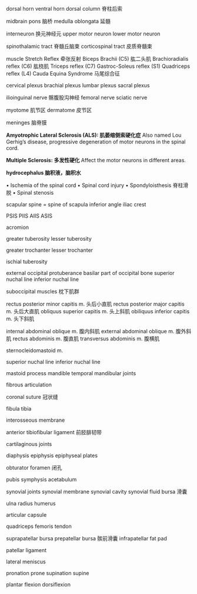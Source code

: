 dorsal horn
ventral horn
dorsal column 脊柱后索

midbrain
pons 脑桥
medulla oblongata 延髓

interneuron 换元神经元
upper motor neuron
lower motor neuron

spinothalamic tract 脊髓丘脑束
corticospinal tract 皮质脊髓束

muscle Stretch Reflex 牵张反射
Biceps Brachii (C5) 肱二头肌
Brachioradialis reflex (C6) 肱桡肌
Triceps reflex (C7)
Gastroc-Soleus reflex (S1)
Quadriceps reflex (L4)
Cauda Equina Syndrome 马尾综合征

cervical plexus
brachial plexus
lumbar plexus
sacral plexus

ilioinguinal nerve 髂腹股沟神经
femoral nerve
sciatic nerve

myotome 肌节区
dermatome 皮节区

meninges 脑脊膜

**Amyotrophic Lateral Sclerosis (ALS): 肌萎缩侧索硬化症**
Also named Lou Gerhig’s disease, progressive degeneration of motor neurons in the spinal cord.

**Multiple Sclerosis: 多发性硬化**
Affect the motor neurons in different areas.

**hydrocephalus 脑积液，脑积水**

• Ischemia of the spinal cord
• Spinal cord injury
• Spondyloisthesis 脊柱滑脱
• Spinal stenosis

scapular spine = spine of scapula
inferior angle
iliac crest

PSIS
PIIS
AIIS
ASIS

acromion

greater tuberosity
lesser tuberosity

greater trochanter
lesser trochanter

ischial tuberosity

external occipital protuberance
basilar part of occipital bone
superior nuchal line
inferior nuchal line

suboccipital muscles 枕下肌群

rectus posterior minor capitis m. 头后小直肌
rectus posterior major capitis m. 头后大直肌
obliquus superior capitis m. 头上斜肌
obiliquus inferior capitis m. 头下斜肌

internal abdominal oblique m. 腹内斜肌
external abdominal oblique m. 腹外斜肌
rectus abdominis m. 腹直肌
transversus abdominis m. 腹横肌

sternocleidomastoid m.

superior nuchal line
inferior nuchal line

mastoid process
mandible
temporal mandibular joints

fibrous articulation

coronal suture 冠状缝

fibula
tibia

interosseous membrane

anterior tibiofibular ligament 前胫腓韧带

cartilaginous joints

diaphysis
epiphysis
epiphyseal plates

obturator foramen 闭孔

pubis symphysis
acetabulum

synovial joints
synovial membrane
synovial cavity
synovial fluid
bursa 滑囊

ulna
radius
humerus

articular capsule

quadriceps femoris tendon

suprapatellar bursa 
prepatellar bursa 髌前滑囊
infrapatellar fat pad

patellar ligament

lateral meniscus

pronation
prone
supination
supine

plantar flexion
dorsiflexion